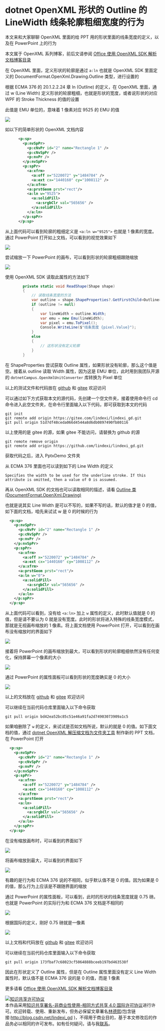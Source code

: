 # dotnet OpenXML 形状的 Outline 的 LineWidth 线条轮廓粗细宽度的行为

本文来和大家聊聊 OpenXML 里面的给 PPT 用的形状里面的线条宽度的定义，以及在 PowerPoint 上的行为

<!--more-->
<!-- CreateTime:2021/7/24 14:45:38 -->

<!-- 发布 -->

本文属于 OpenXML 系列博客，前后文请参阅 [Office 使用 OpenXML SDK 解析文档博客目录](https://blog.lindexi.com/post/Office-%E4%BD%BF%E7%94%A8-OpenXML-SDK-%E8%A7%A3%E6%9E%90%E6%96%87%E6%A1%A3%E5%8D%9A%E5%AE%A2%E7%9B%AE%E5%BD%95.html )

在 OpenXML 里面，定义形状的轮廓是通过 `a:ln` 也就是 OpenXML SDK 里面定义的 DocumentFormat.OpenXml.Drawing.Outline 类型，进行设置的

根据 ECMA 376 的 20.1.2.2.24 章 ln (Outline) 的定义，在 OpenXML 里面，通过 w (Line Width) 定义形状的轮廓粗细，也就是形状的宽度，或者说形状的对应 WPF 的 Stroke Thickness 的值的设置

此值是 EMU 单位的，意味着 1 像素对应 9525 的 EMU 的值

<!-- ![](image/dotnet OpenXML 形状的 Outline 的 LineWidth 线条轮廓粗细宽度的行为/dotnet OpenXML 形状的 Outline 的 LineWidth 线条轮廓粗细宽度的行为0.png) -->

![](http://cdn.lindexi.site/lindexi%2F20217241453595631.jpg)

如以下的简单形状的 OpenXML 文档内容

```xml
      <p:sp>
        <p:nvSpPr>
          <p:cNvPr id="2" name="Rectangle 1" />
          <p:cNvSpPr />
          <p:nvPr />
        </p:nvSpPr>
        <p:spPr>
          <a:xfrm>
            <a:off x="5220072" y="1484784" />
            <a:ext cx="1440160" cy="1008112" />
          </a:xfrm>
          <a:prstGeom prst="rect"/>
          <a:ln w="9525">
            <a:solidFill>
              <a:srgbClr val="565656" />
            </a:solidFill>
          </a:ln>
        </p:spPr>
      </p:sp>
```

从上面代码可以看到轮廓的粗细定义是 `<a:ln w="9525">` 也就是 1 像素的宽度。通过 PowerPoint 打开如上文档，可以看到的视觉效果如下

<!-- ![](image/dotnet OpenXML 形状的 Outline 的 LineWidth 线条轮廓粗细宽度的行为/dotnet OpenXML 形状的 Outline 的 LineWidth 线条轮廓粗细宽度的行为1.png) -->

![](http://cdn.lindexi.site/lindexi%2F20217241458543508.jpg)

尝试缩放一下 PowerPoint 的画布，可以看到形状的轮廓粗细跟随缩放

<!-- ![](image/dotnet OpenXML 形状的 Outline 的 LineWidth 线条轮廓粗细宽度的行为/dotnet OpenXML 形状的 Outline 的 LineWidth 线条轮廓粗细宽度的行为2.png) -->

![](http://cdn.lindexi.site/lindexi%2F20217241459433188.jpg)

使用 OpenXML SDK 读取此属性的方法如下

```csharp
        private static void ReadShape(Shape shape)
        {
            // 读取线条宽度的方法
            var outline = shape.ShapeProperties?.GetFirstChild<Outline>();
            if (outline != null)
            {
                var lineWidth = outline.Width;
                var emu = new Emu(lineWidth);
                var pixel = emu.ToPixel();
                Console.WriteLine($"线条宽度 {pixel.Value}");
            }
            else
            {
                // 这形状没有定义轮廓
            }
        }
```

在 ShapeProperties 尝试获取 Outline 属性，如果形状没有轮廓，那么这个值是空。接着从 outline 读取 Width 属性，因为这是 EMU 单位，此时用到我团队开源的 `dotnetCampus.OpenXmlUnitConverter` 库转换为 Pixel 单位

以上的测试文件和代码放在 [github](https://github.com/lindexi/lindexi_gd/tree/51d7df48ceda066d4544a8d6db0897490fb80116/PptxDemo) 和 [gitee](https://gitee.com/lindexi/lindexi_gd/tree/51d7df48ceda066d4544a8d6db0897490fb80116/PptxDemo) 欢迎访问

可以通过如下方式获取本文的源代码，先创建一个空文件夹，接着使用命令行 cd 命令进入此空文件夹，在命令行里面输入以下代码，即可获取到本文的代码

```
git init
git remote add origin https://gitee.com/lindexi/lindexi_gd.git
git pull origin 51d7df48ceda066d4544a8d6db0897490fb80116
```

以上使用的是 gitee 的源，如果 gitee 不能访问，请替换为 github 的源

```
git remote remove origin
git remote add origin https://github.com/lindexi/lindexi_gd.git
```

获取代码之后，进入 PptxDemo 文件夹

从 ECMA 376 里面也可以读到如下的 Line Width 的定义

```
Specifies the width to be used for the underline stroke. If this attribute is omitted, then a value of 0 is assumed.
```

再从 OpenXML SDK 的文档也可以读取相同的描述，请看 [Outline 类 (DocumentFormat.OpenXml.Drawing)](https://docs.microsoft.com/zh-cn/dotnet/api/documentformat.openxml.drawing.outline?WT.mc_id=WD-MVP-5003260 )

也就是说其实 Line Width 是可以不写的，如果不写的话，默认的值才是 0 的值，如下面的文档，咱先来试试 w 是 0 的时候的行为

```xml
  <p:sp>
    <p:nvSpPr>
      <p:cNvPr id="2" name="Rectangle 1" />
      <p:cNvSpPr />
      <p:nvPr />
    </p:nvSpPr>
    <p:spPr>
      <a:xfrm>
        <a:off x="5220072" y="1484784" />
        <a:ext cx="1440160" cy="1008112" />
      </a:xfrm>
      <a:prstGeom prst="rect"/>
      <a:ln w="0">
        <a:solidFill>
          <a:srgbClr val="565656" />
        </a:solidFill>
      </a:ln>
    </p:spPr>
  </p:sp>
```

从上面代码可以看到，没有给 `<a:ln>` 加上 `w` 属性的定义，此时默认值就是 0 的值，但是请不要认为 0 就是没有宽度。此时的形状将进入特殊的线条宽度模式，那就是无视画布缩放的 1 像素。将上面文档使用 PowerPoint 打开，可以看到在画布没有缩放时的界面如下

<!-- ![](image/dotnet OpenXML 形状的 Outline 的 LineWidth 线条轮廓粗细宽度的行为/dotnet OpenXML 形状的 Outline 的 LineWidth 线条轮廓粗细宽度的行为3.png) -->

![](http://cdn.lindexi.site/lindexi%2F20217241514425718.jpg)

接着将 PowerPoint 的画布缩放到最大，可以看到形状的轮廓粗细依然没有任何变化，保持屏幕一个像素的大小

<!-- ![](image/dotnet OpenXML 形状的 Outline 的 LineWidth 线条轮廓粗细宽度的行为/dotnet OpenXML 形状的 Outline 的 LineWidth 线条轮廓粗细宽度的行为5.png) -->

![](http://cdn.lindexi.site/lindexi%2F2021724151958869.jpg)

通过 PowerPoint 的属性面板可以看到形状的宽度确实是 0 的大小

<!-- ![](image/dotnet OpenXML 形状的 Outline 的 LineWidth 线条轮廓粗细宽度的行为/dotnet OpenXML 形状的 Outline 的 LineWidth 线条轮廓粗细宽度的行为6.png) -->

![](http://cdn.lindexi.site/lindexi%2F2021724152023430.jpg)

以上的文档放在 [github](https://github.com/lindexi/lindexi_gd/tree/bd42ea52bc85c51e46a91fa2d74903073909a1c5/PptxDemo) 和 [gitee](https://gitee.com/lindexi/lindexi_gd/tree/bd42ea52bc85c51e46a91fa2d74903073909a1c5/PptxDemo) 欢迎访问

可以继续在当前代码仓库里面输入以下命令获取

```
git pull origin bd42ea52bc85c51e46a91fa2d74903073909a1c5
```

如果咱删除了 `w` 的定义，来试试是否如文档所说，默认的就是 0 的值。如下面文档的值，通过 [dotnet OpenXML 解压缩文档为文件夹工具](https://blog.lindexi.com/post/dotnet-OpenXML-%E8%A7%A3%E5%8E%8B%E7%BC%A9%E6%96%87%E6%A1%A3%E4%B8%BA%E6%96%87%E4%BB%B6%E5%A4%B9%E5%B7%A5%E5%85%B7.html ) 制作新的 PPT 文档，在 PowerPoint 打开

```xml
  <p:sp>
    <p:nvSpPr>
      <p:cNvPr id="2" name="Rectangle 1" />
      <p:cNvSpPr />
      <p:nvPr />
    </p:nvSpPr>
    <p:spPr>
      <a:xfrm>
        <a:off x="5220072" y="1484784" />
        <a:ext cx="1440160" cy="1008112" />
      </a:xfrm>
      <a:prstGeom prst="rect"/>
      <a:ln>
        <a:solidFill>
          <a:srgbClr val="565656" />
        </a:solidFill>
      </a:ln>
    </p:spPr>
  </p:sp>
```

在没有缩放画布时，可以看到的界面如下

<!-- ![](image/dotnet OpenXML 形状的 Outline 的 LineWidth 线条轮廓粗细宽度的行为/dotnet OpenXML 形状的 Outline 的 LineWidth 线条轮廓粗细宽度的行为7.png) -->

![](http://cdn.lindexi.site/lindexi%2F2021724152602654.jpg)

将画布缩放到最大，可以看到的界面如下

<!-- ![](image/dotnet OpenXML 形状的 Outline 的 LineWidth 线条轮廓粗细宽度的行为/dotnet OpenXML 形状的 Outline 的 LineWidth 线条轮廓粗细宽度的行为8.png) -->

![](http://cdn.lindexi.site/lindexi%2F20217241526414796.jpg)

有趣的是行为和 ECMA 376 说的不相同，似乎默认值不是 0 的值。因为如果是 0 的值，那么行为上应该是不跟随界面的缩放

通过 PowerPoint 的属性面板，可以看到，此时的形状的线条宽度就是 0.75 磅。也就是 PowerPoint 的实际行为和 ECMA 376 文档是不相同的

<!-- ![](image/dotnet OpenXML 形状的 Outline 的 LineWidth 线条轮廓粗细宽度的行为/dotnet OpenXML 形状的 Outline 的 LineWidth 线条轮廓粗细宽度的行为9.png) -->

![](http://cdn.lindexi.site/lindexi%2F2021724152819149.jpg)

根据国际的定义，刚好 0.75 磅就是一像素

<!-- ![](image/dotnet OpenXML 形状的 Outline 的 LineWidth 线条轮廓粗细宽度的行为/dotnet OpenXML 形状的 Outline 的 LineWidth 线条轮廓粗细宽度的行为0.png) -->

![](http://cdn.lindexi.site/lindexi%2F20217241453595631.jpg)

以上文档和代码放在 [github](https://github.com/lindexi/lindexi_gd/tree/173fbaf7c68023cf5064888bceeb197bd463538f/PptxDemo) 和 [gitee](https://gitee.com/lindexi/lindexi_gd/tree/173fbaf7c68023cf5064888bceeb197bd463538f/PptxDemo) 欢迎访问

可以继续在当前代码仓库里面输入以下命令获取

```
git pull origin 173fbaf7c68023cf5064888bceeb197bd463538f
```

因此在形状定义了 Outline 属性，但是在 Outline 属性里面没有定义 Line Width 属性时，默认值不是 ECMA 376 说的是 0 的值，而是 1 像素

更多请看 [Office 使用 OpenXML SDK 解析文档博客目录](https://blog.lindexi.com/post/Office-%E4%BD%BF%E7%94%A8-OpenXML-SDK-%E8%A7%A3%E6%9E%90%E6%96%87%E6%A1%A3%E5%8D%9A%E5%AE%A2%E7%9B%AE%E5%BD%95.html )

<a rel="license" href="http://creativecommons.org/licenses/by-nc-sa/4.0/"><img alt="知识共享许可协议" style="border-width:0" src="https://i.creativecommons.org/l/by-nc-sa/4.0/88x31.png" /></a><br />本作品采用<a rel="license" href="http://creativecommons.org/licenses/by-nc-sa/4.0/">知识共享署名-非商业性使用-相同方式共享 4.0 国际许可协议</a>进行许可。欢迎转载、使用、重新发布，但务必保留文章署名[林德熙](http://blog.csdn.net/lindexi_gd)(包含链接:http://blog.csdn.net/lindexi_gd )，不得用于商业目的，基于本文修改后的作品务必以相同的许可发布。如有任何疑问，请与我[联系](mailto:lindexi_gd@163.com)。

<!-- 

PPT: The Outline default Line Width value is one pixel not the zero

I find the behavior in PowerPoint is different from the ECMA-376 document.

We can find the ECMA-376 document chapter 20.1.2.2.24 say that the Line Width is omitted, then a value of 0 is assumed.

But when we create a document with the Line Width is omitted, and the PowerPoint will show the shape Line Width as one pixel.

 -->